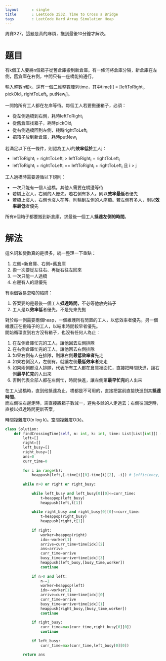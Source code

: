 ```yaml
--- 
layout      : single
title       : LeetCode 2532. Time to Cross a Bridge
tags        : LeetCode Hard Array Simulation Heap
---
```

周賽327。這題是真的麻煩，拖到最後10分鐘才解決。  

# 題目
有k個工人要將n個箱子從舊倉庫搬到新倉庫。有一條河將倉庫分隔，新倉庫在左側，舊倉庫在右側，中間只有一座橋能夠通行。  

輸入整數n和k，還有一個二維整數陣列time，其中time[i] = [leftToRight<sub>i</sub>, pickOld<sub>i</sub>, rightToLeft<sub>i</sub>, putNew<sub>i</sub>]。    

一開始所有工人都在左岸等待。每個工人若要搬運箱子，必須：  
- 從左側過橋到右側，耗時leftToRight<sub>i</sub>  
- 從舊倉庫找箱子，耗時pickOld<sub>i</sub>  
- 從右側過橋回到左側，耗時rightToLeft<sub>i</sub>  
- 把箱子放到新倉庫，耗時putNew<sub>i</sub>  

若滿足以下任一條件，則認為工人i的**效率低於**工人j：  
- leftToRight<sub>i</sub> + rightToLeft<sub>i</sub> > leftToRight<sub>i</sub> + rightToLeft<sub>i</sub>  
- leftToRight<sub>i</sub> + rightToLeft<sub>i</sub> == leftToRight<sub>i</sub> + rightToLeft<sub>i</sub> 且 i > j  

工人過橋時需要遵循以下規則：  
- 一次只能有一個人過橋，其他人需要在橋邊等待  
- 若橋上沒人，右側的人優先。若右側有多人，則以**效率最低**者優先  
- 若橋上沒人，右側也沒人在等，則輪到左側的人座橋。若左側有多人，則以**效率最低**者優先  

所有n個箱子都要搬到新倉庫，求最後一個工人**抵達左側的時間**。  

# 解法
這名詞和變數真的是很多，統一整理一下重點：
1. 左側=新倉庫、右側=舊倉庫  
2. 搬一次要從左往右、再從右往左回來  
3. 一次只能一人過橋  
4. 右邊有人的話優先  

有兩個容易忽略的陷阱：  
1. 答案要的是最後一個工人**抵達時間**，不必等他放完箱子  
2. 工人是以**效率低**者優先，不是先來先搬  

對於每一側需要兩個heap，一個維護所有閒置的工人，以低效率者優先。另一個維護正在搬箱子的工人，以結束時間較早者優先。  
開始循環直到右方沒有箱子，也沒有任何人為止：  
1. 在左側倉庫忙完的工人，讓他回去左側排隊  
2. 在右側倉庫忙完的工人，讓他回去右側排隊  
3. 如果右側有人在排隊，則讓右側**最低效率者**先走  
4. 如果右側沒人，左側有，就讓左側**最低效率者**先走    
5. 如果兩側都沒人排隊，代表所有工人都在倉庫裡面忙，直接把時間快進，讓右側**最早忙完**的人出來  
6. 否則代表全部人都在左側忙，時間快進，讓左側第**最早忙完**的人出來  

在工人過橋時，直到他抵達為止，橋都是不可用的，直接把當前直接快進到其**抵達時間**。  
而左側往右邊走時，需直接將箱子數減一，避免多餘的人走過去；右側往回走時，直接以抵達時間更新答案。  

時間複雜度O(n log k)。空間複雜度O(k)。  

```python
class Solution:
    def findCrossingTime(self, n: int, k: int, time: List[List[int]]) -> int:
        left=[]
        right=[]
        left_busy=[]
        right_busy=[]
        ans=0
        curr_time=0
        
        for i in range(k):
            heappush(left,[-time[i][0]-time[i][2], -i]) # [efficiency, idx]
        
        while n>0 or right or right_busy:
            
            while left_busy and left_busy[0][0]<=curr_time:
                t=heappop(left_busy)
                heappush(left,t[1])
                
            while right_busy and right_busy[0][0]<=curr_time:
                t=heappop(right_busy)
                heappush(right,t[1])
                
            if right:
                worker=heappop(right)
                idx=-worker[1]
                arrive=curr_time+time[idx][2]
                ans=arrive
                curr_time=arrive
                busy_time=arrive+time[idx][3]
                heappush(left_busy,[busy_time,worker])
                continue
                
            if n>0 and left:
                n-=1
                worker=heappop(left)
                idx=-worker[1]
                arrive=curr_time+time[idx][0]
                curr_time=arrive
                busy_time=arrive+time[idx][1]
                heappush(right_busy,[busy_time,worker])
                continue
            
            if right_busy:
                curr_time=max(curr_time,right_busy[0][0])
                continue
                
            if left_busy:
                curr_time=max(curr_time,left_busy[0][0])

        return ans
```
